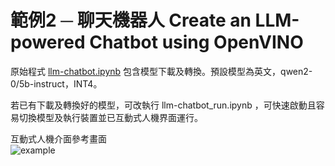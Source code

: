 # 範例2 ─ 聊天機器人 Create an LLM-powered Chatbot using OpenVINO  

原始程式 [llm-chatbot.ipynb](https://github.com/openvinotoolkit/openvino_notebooks/blob/latest/notebooks/llm-chatbot/llm-chatbot.ipynb)  包含模型下載及轉換。預設模型為英文，qwen2-0/5b-instruct，INT4。  

若已有下載及轉換好的模型，可改執行  llm-chatbot_run.ipynb ，可快速啟動且容易切換模型及執行裝置並已互動式人機界面運行。  

互動式人機介面參考畫面  
![example](https://user-images.githubusercontent.com/29454499/255799218-611e7189-8979-4ef5-8a80-5a75e0136b50.png)

